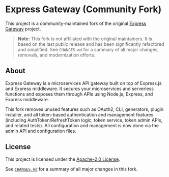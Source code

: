 # Express Gateway (Community Fork)

This project is a community-maintained fork of the original [Express Gateway](https://github.com/ExpressGateway/express-gateway) project.

> **Note:** This fork is not affiliated with the original maintainers. It is based on the last public release and has been significantly refactored and simplified. See `CHANGES.md` for a summary of all major changes, removals, and modernization efforts.

## About

Express Gateway is a microservices API gateway built on top of Express.js and Express middleware. It secures your microservices and serverless functions and exposes them through APIs using Node.js, Express, and Express middleware.

This fork removes unused features such as OAuth2, CLI, generators, plugin installer, and all token-based authentication and management features (including AuthToken/RefreshToken logic, token service, token admin APIs, and related tests). All configuration and management is now done via the admin API and configuration files.

## License

This project is licensed under the [Apache-2.0 License][apache-license].

See [`CHANGES.md`](./CHANGES.md) for a summary of all major changes in this fork.

[apache-license]: https://github.com/expressgateway/express-gateway/blob/master/LICENSE
